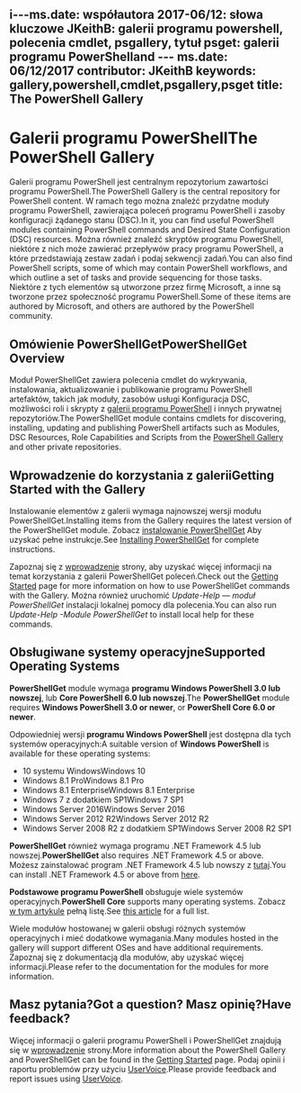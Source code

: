  <span data-ttu-id="c7a0c-101">i---ms.date: współautora 2017-06/12: słowa kluczowe JKeithB: galerii programu powershell, polecenia cmdlet, psgallery, tytuł psget: galerii programu PowerShell</span><span class="sxs-lookup"><span data-stu-id="c7a0c-101">and --- ms.date:  06/12/2017 contributor:  JKeithB keywords:  gallery,powershell,cmdlet,psgallery,psget title:  The PowerShell Gallery</span></span>
---
# <a name="the-powershell-gallery"></a><span data-ttu-id="c7a0c-102">Galerii programu PowerShell</span><span class="sxs-lookup"><span data-stu-id="c7a0c-102">The PowerShell Gallery</span></span>

<span data-ttu-id="c7a0c-103">Galerii programu PowerShell jest centralnym repozytorium zawartości programu PowerShell.</span><span class="sxs-lookup"><span data-stu-id="c7a0c-103">The PowerShell Gallery is the central repository for PowerShell content.</span></span> <span data-ttu-id="c7a0c-104">W ramach tego można znaleźć przydatne moduły programu PowerShell, zawierająca poleceń programu PowerShell i zasoby konfiguracji żądanego stanu (DSC).</span><span class="sxs-lookup"><span data-stu-id="c7a0c-104">In it, you can find useful PowerShell modules containing PowerShell commands and Desired State Configuration (DSC) resources.</span></span>
<span data-ttu-id="c7a0c-105">Można również znaleźć skryptów programu PowerShell, niektóre z nich może zawierać przepływów pracy programu PowerShell, a które przedstawiają zestaw zadań i podaj sekwencji zadań.</span><span class="sxs-lookup"><span data-stu-id="c7a0c-105">You can also find PowerShell scripts, some of which may contain PowerShell workflows, and which outline a set of tasks and provide sequencing for those tasks.</span></span> <span data-ttu-id="c7a0c-106">Niektóre z tych elementów są utworzone przez firmę Microsoft, a inne są tworzone przez społeczność programu PowerShell.</span><span class="sxs-lookup"><span data-stu-id="c7a0c-106">Some of these items are authored by Microsoft, and others are authored by the PowerShell community.</span></span>

## <a name="powershellget-overview"></a><span data-ttu-id="c7a0c-107">Omówienie PowerShellGet</span><span class="sxs-lookup"><span data-stu-id="c7a0c-107">PowerShellGet Overview</span></span>

<span data-ttu-id="c7a0c-108">Moduł PowerShellGet zawiera polecenia cmdlet do wykrywania, instalowania, aktualizowanie i publikowanie programu PowerShell artefaktów, takich jak moduły, zasobów usługi Konfiguracja DSC, możliwości roli i skrypty z [galerii programu PowerShell](https://www.PowerShellGallery.com) i innych prywatnej repozytoriów.</span><span class="sxs-lookup"><span data-stu-id="c7a0c-108">The PowerShellGet module contains cmdlets for discovering, installing, updating and publishing PowerShell artifacts such as Modules, DSC Resources, Role Capabilities and Scripts from the [PowerShell Gallery](https://www.PowerShellGallery.com) and other private repositories.</span></span>

## <a name="getting-started-with-the-gallery"></a><span data-ttu-id="c7a0c-109">Wprowadzenie do korzystania z galerii</span><span class="sxs-lookup"><span data-stu-id="c7a0c-109">Getting Started with the Gallery</span></span>

<span data-ttu-id="c7a0c-110">Instalowanie elementów z galerii wymaga najnowszej wersji modułu PowerShellGet.</span><span class="sxs-lookup"><span data-stu-id="c7a0c-110">Installing items from the Gallery requires the latest version of the PowerShellGet module.</span></span>
<span data-ttu-id="c7a0c-111">Zobacz [instalowanie PowerShellGet](installing-psget.md) Aby uzyskać pełne instrukcje.</span><span class="sxs-lookup"><span data-stu-id="c7a0c-111">See [Installing PowerShellGet](installing-psget.md) for complete instructions.</span></span>

<span data-ttu-id="c7a0c-112">Zapoznaj się z [wprowadzenie](getting-started.md) strony, aby uzyskać więcej informacji na temat korzystania z galerii PowerShellGet poleceń.</span><span class="sxs-lookup"><span data-stu-id="c7a0c-112">Check out the [Getting Started](getting-started.md) page for more information on how to use PowerShellGet commands with the Gallery.</span></span> <span data-ttu-id="c7a0c-113">Można również uruchomić *Update-Help — moduł PowerShellGet* instalacji lokalnej pomocy dla polecenia.</span><span class="sxs-lookup"><span data-stu-id="c7a0c-113">You can also run *Update-Help -Module PowerShellGet* to install local help for these commands.</span></span>

## <a name="supported-operating-systems"></a><span data-ttu-id="c7a0c-114">Obsługiwane systemy operacyjne</span><span class="sxs-lookup"><span data-stu-id="c7a0c-114">Supported Operating Systems</span></span>

<span data-ttu-id="c7a0c-115">**PowerShellGet** module wymaga **programu Windows PowerShell 3.0 lub nowszej**, lub **Core PowerShell 6.0 lub nowszej**.</span><span class="sxs-lookup"><span data-stu-id="c7a0c-115">The **PowerShellGet** module requires **Windows PowerShell 3.0 or newer**, or **PowerShell Core 6.0 or newer**.</span></span>

<span data-ttu-id="c7a0c-116">Odpowiedniej wersji **programu Windows PowerShell** jest dostępna dla tych systemów operacyjnych:</span><span class="sxs-lookup"><span data-stu-id="c7a0c-116">A suitable version of **Windows PowerShell** is available for these operating systems:</span></span>

- <span data-ttu-id="c7a0c-117">10 systemu Windows</span><span class="sxs-lookup"><span data-stu-id="c7a0c-117">Windows 10</span></span>
- <span data-ttu-id="c7a0c-118">Windows 8.1 Pro</span><span class="sxs-lookup"><span data-stu-id="c7a0c-118">Windows 8.1 Pro</span></span>
- <span data-ttu-id="c7a0c-119">Windows 8.1 Enterprise</span><span class="sxs-lookup"><span data-stu-id="c7a0c-119">Windows 8.1 Enterprise</span></span>
- <span data-ttu-id="c7a0c-120">Windows 7 z dodatkiem SP1</span><span class="sxs-lookup"><span data-stu-id="c7a0c-120">Windows 7 SP1</span></span>
- <span data-ttu-id="c7a0c-121">Windows Server 2016</span><span class="sxs-lookup"><span data-stu-id="c7a0c-121">Windows Server 2016</span></span>
- <span data-ttu-id="c7a0c-122">Windows Server 2012 R2</span><span class="sxs-lookup"><span data-stu-id="c7a0c-122">Windows Server 2012 R2</span></span>
- <span data-ttu-id="c7a0c-123">Windows Server 2008 R2 z dodatkiem SP1</span><span class="sxs-lookup"><span data-stu-id="c7a0c-123">Windows Server 2008 R2 SP1</span></span>

<span data-ttu-id="c7a0c-124">**PowerShellGet** również wymaga programu .NET Framework 4.5 lub nowszej.</span><span class="sxs-lookup"><span data-stu-id="c7a0c-124">**PowerShellGet** also requires .NET Framework 4.5 or above.</span></span> <span data-ttu-id="c7a0c-125">Możesz zainstalować program .NET Framework 4.5 lub nowszy z [tutaj](https://msdn.microsoft.com/library/5a4x27ek.aspx).</span><span class="sxs-lookup"><span data-stu-id="c7a0c-125">You can install .NET Framework 4.5 or above from [here](https://msdn.microsoft.com/library/5a4x27ek.aspx).</span></span>

<span data-ttu-id="c7a0c-126">**Podstawowe programu PowerShell** obsługuje wiele systemów operacyjnych.</span><span class="sxs-lookup"><span data-stu-id="c7a0c-126">**PowerShell Core** supports many operating systems.</span></span> <span data-ttu-id="c7a0c-127">Zobacz [w tym artykule](https://blogs.msdn.microsoft.com/powershell/2018/01/10/powershell-core-6-0-generally-available-ga-and-supported/) pełną listę.</span><span class="sxs-lookup"><span data-stu-id="c7a0c-127">See [this article](https://blogs.msdn.microsoft.com/powershell/2018/01/10/powershell-core-6-0-generally-available-ga-and-supported/) for a full list.</span></span>

<span data-ttu-id="c7a0c-128">Wiele modułów hostowanej w galerii obsługi różnych systemów operacyjnych i mieć dodatkowe wymagania.</span><span class="sxs-lookup"><span data-stu-id="c7a0c-128">Many modules hosted in the gallery will support different OSes and have additional requirements.</span></span> <span data-ttu-id="c7a0c-129">Zapoznaj się z dokumentacją dla modułów, aby uzyskać więcej informacji.</span><span class="sxs-lookup"><span data-stu-id="c7a0c-129">Please refer to the documentation for the modules for more information.</span></span>

## <a name="got-a-question-have-feedback"></a><span data-ttu-id="c7a0c-130">Masz pytania?</span><span class="sxs-lookup"><span data-stu-id="c7a0c-130">Got a question?</span></span> <span data-ttu-id="c7a0c-131">Masz opinię?</span><span class="sxs-lookup"><span data-stu-id="c7a0c-131">Have feedback?</span></span>

<span data-ttu-id="c7a0c-132">Więcej informacji o galerii programu PowerShell i PowerShellGet znajdują się w [wprowadzenie](getting-started.md) strony.</span><span class="sxs-lookup"><span data-stu-id="c7a0c-132">More information about the PowerShell Gallery and PowerShellGet can be found in the [Getting Started](getting-started.md) page.</span></span> <span data-ttu-id="c7a0c-133">Podaj opinii i raportu problemów przy użyciu [UserVoice](http://windowsserver.uservoice.com/forums/301869-powershell).</span><span class="sxs-lookup"><span data-stu-id="c7a0c-133">Please provide feedback and report issues using [UserVoice](http://windowsserver.uservoice.com/forums/301869-powershell).</span></span>
